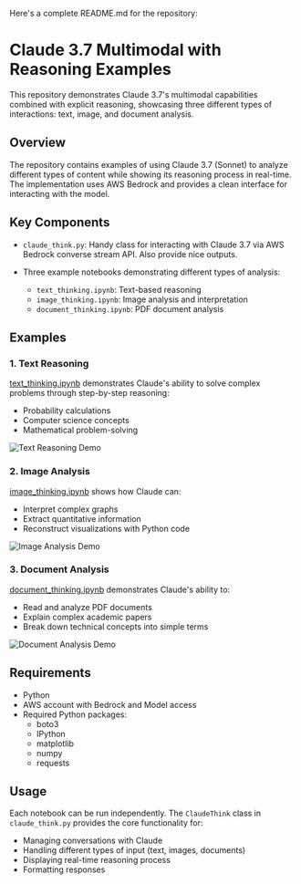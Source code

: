 Here's a complete README.md for the repository:

# Claude 3.7 Multimodal with Reasoning Examples

This repository demonstrates Claude 3.7's multimodal capabilities combined with explicit reasoning, showcasing three different types of interactions: text, image, and document analysis.

## Overview

The repository contains examples of using Claude 3.7 (Sonnet) to analyze different types of content while showing its reasoning process in real-time. The implementation uses AWS Bedrock and provides a clean interface for interacting with the model.

## Key Components

- `claude_think.py`: Handy class for interacting with Claude 3.7 via AWS Bedrock converse stream API. Also provide nice outputs. 

- Three example notebooks demonstrating different types of analysis:
  - `text_thinking.ipynb`: Text-based reasoning
  - `image_thinking.ipynb`: Image analysis and interpretation
  - `document_thinking.ipynb`: PDF document analysis

## Examples

### 1. Text Reasoning
[text_thinking.ipynb](text_thinking.ipynb) demonstrates Claude's ability to solve complex problems through step-by-step reasoning:
- Probability calculations
- Computer science concepts
- Mathematical problem-solving

![Text Reasoning Demo](demo_text.gif)

### 2. Image Analysis
[image_thinking.ipynb](image_thinking.ipynb) shows how Claude can:
- Interpret complex graphs
- Extract quantitative information
- Reconstruct visualizations with Python code

![Image Analysis Demo](demo_image.gif)

### 3. Document Analysis
[document_thinking.ipynb](document_thinking.ipynb) demonstrates Claude's ability to:
- Read and analyze PDF documents
- Explain complex academic papers
- Break down technical concepts into simple terms

![Document Analysis Demo](demo_document.gif)

## Requirements

- Python 
- AWS account with Bedrock and Model access
- Required Python packages:
  - boto3
  - IPython
  - matplotlib
  - numpy
  - requests

## Usage

Each notebook can be run independently. The `ClaudeThink` class in `claude_think.py` provides the core functionality for:
- Managing conversations with Claude
- Handling different types of input (text, images, documents)
- Displaying real-time reasoning process
- Formatting responses

